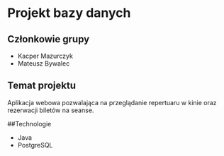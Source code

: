 # Projekt bazy danych
## Członkowie grupy
* Kacper Mazurczyk
* Mateusz Bywalec

## Temat projektu
Aplikacja webowa pozwalająca na przeglądanie repertuaru w kinie oraz rezerwacji biletów na seanse.

##Technologie
* Java
* PostgreSQL
